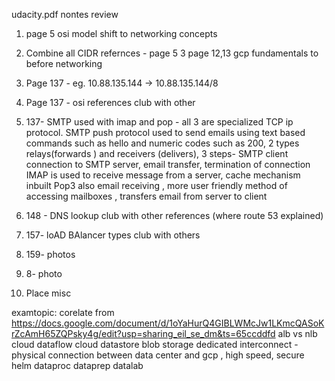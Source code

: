 udacity.pdf nontes review
1. page 5 osi model shift to networking concepts
2. Combine all CIDR refernces - page 5
3 page 12,13 gcp fundamentals to before networking

1. Page 137 - eg. 10.88.135.144 -> 10.88.135.144/8
2. Page 137 - osi references club with other
3. 137- SMTP used with imap and pop - all 3 are specialized TCP ip protocol.
SMTP push protocol used to send emails using text based commands such as hello and numeric codes such as 200, 2 types relays(forwards ) and receivers (delivers), 3 steps- SMTP client connection to SMTP server, email transfer, termination of connection
IMAP is used to receive message from a server, cache mechanism inbuilt
Pop3 also email receiving , more user friendly method of accessing mailboxes , transfers email from server to client
4. 148 - DNS lookup club with other references (where route 53 explained)
5. 157- loAD BAlancer types club with others
6. 159- photos
7. 8- photo
8. Place misc

examtopic: corelate from https://docs.google.com/document/d/1oYaHurQ4GIBLWMcJw1LKmcQASoKrZcAmH65ZQPsky4g/edit?usp=sharing_eil_se_dm&ts=65ccddfd
alb vs nlb
cloud dataflow
cloud datastore
blob storage
dedicated interconnect - physical connection between data center and gcp , high speed, secure
helm
dataproc
dataprep datalab
